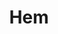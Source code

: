 ---
title: Hem
template: bygdeforskarna.hbt

banner_image: https://farm9.staticflickr.com/8636/16449826650_001557539a_o.jpg

news1_image: https://farm9.staticflickr.com/8631/16429700977_8ef1052155_q.jpg
news1_image_alt: Fioler på en vägg
news1_image_title: Fioler
news1_title: Hjelmsby
news1_text: Läs mer om våra efterforskningar kring Hjelmsby i norra Halland.
news1_link: /projekt/hjelmsby

news2_image: https://farm9.staticflickr.com/8663/16449590040_135bb7dcf3_q.jpg
news2_image_alt: Staying alive-gubbe
news2_image_title: Gubbe
news2_title: Blogg
news2_text: Här kan ni följa uppdateringar om våra olika projekt.
news2_link: /blogg

news3_image: https://farm9.staticflickr.com/8623/16449412778_05d764f0cb_q.jpg
news3_image_alt: Ballonger ovanför spegel
news3_image_title: Ballonger
news3_title: Personer i Hjelmsby
news3_text: Alla personer som vi hittills har undersökt i Hjelmsby.
news3_link: /projekt/hjelmsby/personer
---